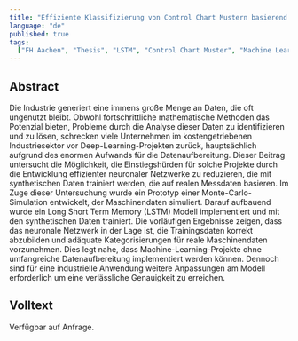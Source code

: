 ```yaml
---
title: "Effiziente Klassifizierung von Control Chart Mustern basierend auf Long-Short-Term-Memory und synthetischen Daten"
language: "de"
published: true
tags:
  ["FH Aachen", "Thesis", "LSTM", "Control Chart Muster", "Machine Learning"]
---
```


## Abstract

Die Industrie generiert eine immens große Menge an Daten, die oft ungenutzt bleibt. Obwohl fortschrittliche mathematische Methoden das Potenzial bieten, Probleme durch die Analyse dieser Daten zu identifizieren und zu lösen, schrecken viele Unternehmen im kostengetriebenen Industriesektor vor Deep-Learning-Projekten zurück, hauptsächlich aufgrund des enormen Aufwands für die Datenaufbereitung. Dieser Beitrag untersucht die Möglichkeit, die Einstiegshürden für solche Projekte durch die Entwicklung effizienter neuronaler Netzwerke zu reduzieren, die mit synthetischen Daten trainiert werden, die auf realen Messdaten basieren. Im Zuge dieser Untersuchung wurde ein Prototyp einer Monte-Carlo- Simulation entwickelt, der Maschinendaten simuliert. Darauf aufbauend wurde ein Long Short Term Memory (LSTM) Modell implementiert und mit den synthetischen Daten trainiert. Die vorläufigen Ergebnisse zeigen, dass das neuronale Netzwerk in der Lage ist, die Trainingsdaten korrekt abzubilden und adäquate Kategorisierungen für reale Maschinendaten vorzunehmen. Dies legt nahe, dass Machine-Learning-Projekte ohne umfangreiche Datenaufbereitung implementiert werden können. Dennoch sind für eine industrielle Anwendung weitere Anpassungen am Modell erforderlich um eine verlässliche Genauigkeit zu erreichen.

## Volltext

Verfügbar auf Anfrage.
